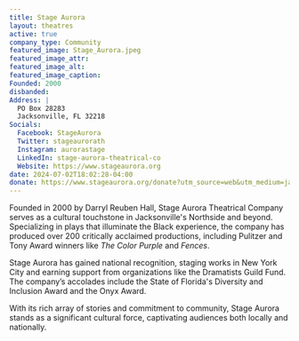 ```yaml
---
title: Stage Aurora
layout: theatres
active: true
company_type: Community
featured_image: Stage_Aurora.jpeg
featured_image_attr:
featured_image_alt:
featured_image_caption:
Founded: 2000
disbanded:
Address: |
  PO Box 28283
  Jacksonville, FL 32218
Socials:
  Facebook: StageAurora
  Twitter: stageaurorath
  Instagram: aurorastage
  LinkedIn: stage-aurora-theatrical-co
  Website: https://www.stageaurora.org
date: 2024-07-02T18:02:28-04:00
donate: https://www.stageaurora.org/donate?utm_source=web&utm_medium=jaxplays&utm_campaign=donate_btn
---
```

Founded in 2000 by Darryl Reuben Hall, Stage Aurora Theatrical Company serves as a cultural touchstone in Jacksonville's Northside and beyond. Specializing in plays that illuminate the Black experience, the company has produced over 200 critically acclaimed productions, including Pulitzer and Tony Award winners like *The Color Purple* and *Fences*.

Stage Aurora has gained national recognition, staging works in New York City and earning support from organizations like the Dramatists Guild Fund. The company’s accolades include the State of Florida's Diversity and Inclusion Award and the Onyx Award.

With its rich array of stories and commitment to community, Stage Aurora stands as a significant cultural force, captivating audiences both locally and nationally.